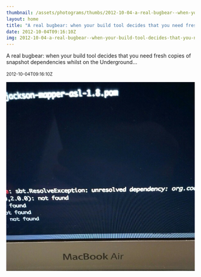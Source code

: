 ```yaml
---
thumbnail: /assets/photograms/thumbs/2012-10-04-a-real-bugbear--when-your-build-tool-decides-that-you-need-fresh-copies-of-snapshot-dependencies-whilst-on-the-underground---.jpg
layout: home
title: "A real bugbear: when your build tool decides that you need fresh copies of snapshot dependencies whilst on the Underground..."
date: 2012-10-04T09:16:10Z
img: 2012-10-04-a-real-bugbear--when-your-build-tool-decides-that-you-need-fresh-copies-of-snapshot-dependencies-whilst-on-the-underground---.jpg
---
```


A real bugbear: when your build tool decides that you need fresh copies of snapshot dependencies whilst on the Underground...

<small>2012-10-04T09:16:10Z</small>

![A real bugbear: when your build tool decides that you need fresh copies of snapshot dependencies whilst on the Underground...](2012-10-04-a-real-bugbear--when-your-build-tool-decides-that-you-need-fresh-copies-of-snapshot-dependencies-whilst-on-the-underground---.jpg)
